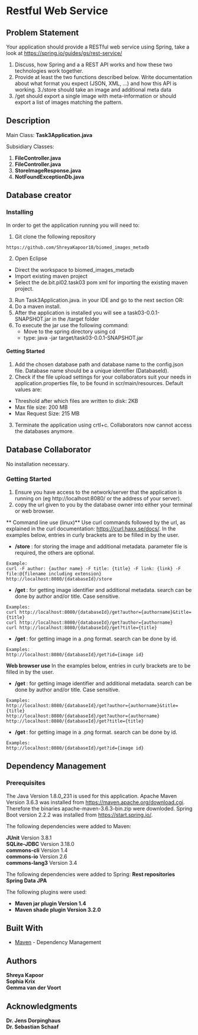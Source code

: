 <H1> Restful Web Service </H1> 

## Problem Statement
Your application should provide a RESTful web service using Spring, take a look at https://spring.io/guides/gs/rest-service/
1. Discuss, how Spring and a a REST API works and how these two technologies work together. 
2. Provide at least the two functions described below. Write documentation about what format you expect (JSON, XML, ...) and how this API is
working. 
3./store should take an image and additional meta data
4. /get should export a single image with meta-information or should export a list of images matching the pattern.

## Description

Main Class: **Task3Application.java** 

Subsidiary Classes: 
1. **FileController.java** 
2. **FileController.java** 
3. **StoreImageResponse.java** 
4. **NotFoundExceptionDb.java**



## Database creator

### Installing 

In order to get the application running you will need to: 
1. Git clone the following repository 
```
https://github.com/ShreyaKapoor18/biomed_images_metadb
```
2.  Open Eclipse 
*  Direct the workspace to biomed_images_metadb
*  Import existing maven project
*  Select the de.bit.pl02.task03 pom xml for importing the existing maven project. 
3.  Run Task3Application.java. in your IDE and go to the next section OR:
4.  Do a maven install.
5. After the application is installed you will see a task03-0.0.1-SNAPSHOT.jar in the /target folder
6. To execute the jar use the following command:
    * Move to the spring directory using cd
    * type: java -jar target/task03-0.0.1-SNAPSHOT.jar

#### Getting Started

1. Add the chosen database path and database name to the config.json file. Database name should be a unique identifier (DatabaseId).
2. Check if the file upload settings for your collaborators suit your needs in application.properties file, to be found in scr/main/resources. Default values are:
* Threshold after which files are written to disk: 2KB
* Max file size: 200 MB
* Max Request Size: 215 MB
3. Terminate the application using crtl+c. Collaborators now cannot access the databases anymore. 


## Database Collaborator

No installation necessary. 

### Getting Started
1. Ensure you have access to the network/server that the application is running on (eg http://localhost:8080/ or the address of your server).
2. copy the url given to you by the database owner into either your terminal or web browser.

** Command line use (linux)**
Use curl commands followed by the url, as explained in the curl documentation: https://curl.haxx.se/docs/. In the examples below, entries in curly brackets are to be filled in by the user. <br>

*   <B>   /store </B>   : for storing the image and additional metadata. parameter file is required, the others are optional.  <br>
```
Example:
curl -F author: {author name} -F title: {title} -F link: {link} -F file:@{filename including extension} http://localhost:8080/{databaseId}/store
```   
*   <B>    /get </B>   : for getting image identifier and additional metadata. search can be done by author and/or title. Case sensitive. <br>
```
Examples: 
curl http://localhost:8080/{databaseId}/get?author={authorname}&title={title}
curl http://localhost:8080/{databaseId}/get?author={authorname}
curl http://localhost:8080/{databaseId}/get?title={title}
```
*   <B>    /get </B>   : for getting image in a .png format. search can be done by id.  <br>
```
Examples: 
http://localhost:8080/{databaseId}/get?id={image id}
```


**Web browser use**
In the examples below, entries in curly brackets are to be filled in by the user. <br>

*   <B>    /get </B>   : for getting image identifier and additional metadata. search can be done by author and/or title. Case sensitive. <br>
```
Examples: 
http://localhost:8080/{databaseId}/get?author={authorname}&title={title}
http://localhost:8080/{databaseId}/get?author={authorname}
http://localhost:8080/{databaseId}/get?title={title}
```
*   <B>    /get </B>   : for getting image in a .png format. search can be done by id.  <br>
```
Examples: 
http://localhost:8080/{databaseId}/get?id={image id}
```


## Dependency Management

### Prerequisites

The Java Version 1.8.0_231 is used for this application. Apache Maven Version 3.6.3  was installed from https://maven.apache.org/download.cgi. Therefore the binaries apache-maven-3.6.3-bin.zip were downloded. Spring Boot version 2.2.2 was installed from https://start.spring.io/.

The following dependencies were added to Maven:

**JUnit** 		Version 3.8.1   <br>
**SQLite-JDBC** 	Version 3.18.0   <br> 
**commons-cli**	Version 1.4   <br>
**commons-io**	Version 2.6   <br>
**commons-lang3** Version 3.4 <br>

The following dependencies were added to Spring: 
**Rest repositories** <br>
**Spring Data JPA** <br>

The following plugins were used: 
*  <B> Maven jar plugin  Version 1.4</B> 
*  <B> Maven shade plugin  Version 3.2.0</B> 






## Built With

* [Maven](https://maven.apache.org/) - Dependency Management

## Authors

 **Shreya Kapoor** <br>
**Sophia Krix** <br>
**Gemma van der Voort**<br>

## Acknowledgments

**Dr. Jens Dorpinghaus** <br>
**Dr. Sebastian Schaaf**<br>
